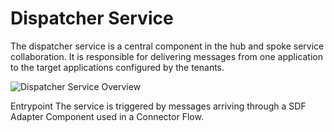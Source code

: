 # Dispatcher Service

The dispatcher service is a central component in the hub and spoke service collaboration. 
It is responsible for delivering messages from one application to the target applications configured by the tenants.

![Dispatcher Service Overview](https://github.com/openintegrationhub/openintegrationhub/blob/dispatcher/Assets/component_dispatcher_0.1.png)

Entrypoint
The service is triggered by messages arriving through a SDF Adapter Component used in a Connector Flow. 
